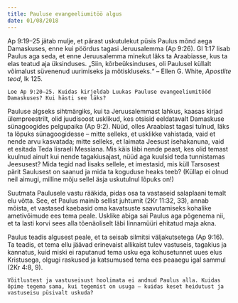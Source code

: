 ```yaml
---
title: Pauluse evangeeliumitöö algus
date: 01/08/2018
---
```


Ap 9:19–25 jätab mulje, et pärast uskutulekut püsis Paulus mõnd aega Damaskuses,
enne kui pöördus tagasi Jeruusalemma (Ap 9:26). Gl 1:17 lisab Paulus aga
seda, et enne Jeruusalemma minekut läks ta Araabiasse, kus ta elas teatud aja
üksinduses. „Siin, kõrbeüksinduses, oli Paulusel küllalt võimalust süvenenud
uurimiseks ja mõtiskluseks.“ – Ellen G. White, _Apostlite teod_, lk 125.

`Loe Ap 9:20–25. Kuidas kirjeldab Luukas Pauluse evangeeliumitööd Damaskuses?
Kui hästi see läks?`

Pauluse algseks sihtmärgiks, kui ta Jeruusalemmast lahkus, kaasas kirjad ülempreestrilt,
olid juudisoost usklikud, kes otsisid eeldatavalt Damaskuse sünagoogides
pelgupaika (Ap 9:2). Nüüd, olles Araabiast tagasi tulnud, läks ta lõpuks sünagoogidesse
– mitte selleks, et usklikke vahistada, vaid et nende arvu kasvatada; mitte
selleks, et laimata Jeesust isehakanuna, vaid et esitada Teda Iisraeli Messiana. Mis
käis läbi nende peast, kes olid temast kuulnud ainult kui nende tagakiusajast,
nüüd aga kuulsid teda tunnistamas Jeesusest? Mida tegid nad lisaks sellele, et
imestasid, mis küll Tarsosest pärit Saulusest on saanud ja mida ta koguduse heaks
teeb? (Küllap ei olnud neil aimugi, milline mõju sellel äsja uskutulnul lõpuks on!)

Suutmata Paulusele vastu rääkida, pidas osa ta vastaseid salaplaani temalt elu
võtta. See, et Paulus mainib sellist juhtumit (2Kr 11:32, 33), annab mõista, et vastased
kaebasid oma kavatsuste saavutamiseks kohalike ametivõimude ees tema
peale. Usklike abiga sai Paulus aga põgenema nii, et ta lasti korvi sees alla tõenäoliselt
läbi linnamüüri ehitatud maja akna.

Paulus teadis algusest peale, et ta seisab silmitsi väljakutsetega (Ap 9:16). Ta teadis,
et tema ellu jäävad erinevaist allikaist tulev vastuseis, tagakius ja kannatus, kuid
miski ei raputanud tema usku ega kohusetunnet uues elus Kristusega, olgugi
raskused ja katsumused tema ees peaaegu igal sammul (2Kr 4:8, 9).

`Võitlustest ja vastuseisust hoolimata ei andnud Paulus alla. Kuidas õpime
tegema sama, kui tegemist on usuga – kuidas keset heidutust ja vastuseisu
püsivalt uskuda?`
